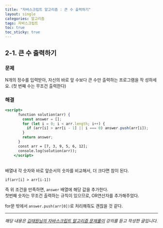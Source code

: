 ```yaml
---
title: "자바스크립트 알고리즘 : 큰 수 출력하기"
layout: single
categories: 알고리즘
tags: 자바스크립트
toc: true
toc_sticky: true
---
```


## 2-1. 큰 수 출력하기

### 문제

N개의 정수를 입력받아, 자신의 바로 앞 수보다 큰 수만 출력하는 프로그램을 작
성하세요. (첫 번째 수는 무조건 출력한다)

### 해결

```jsx
<script>
      function solution(arr) {
        const answer = [];
        for (let i = 0; i < arr.length; i++) {
          if (arr[i] > arr[i - 1] || i === 0) answer.push(arr[i]);
        }
        return answer;
      }
      const arr = [7, 3, 9, 5, 6, 12];
      console.log(solution(arr));
    </script>
```

<br>
배열내 각 숫자와 바로 앞순서의 숫자를 비교해서, 더 크다면 참이 된다.

`if(arr[i] > arr[i-1])`

즉 위 조건을 만족하면, `answer` 배열에 해당 값을 추가한다.
<br>
첫번째 숫자는 무조건 출력하는 규칙이 있으므로, OR연산자를 추가해주었다.

for문 밖에서 `answer.push(arr[0])`로 처리해줘도 괜찮을 것 같다.

---

_해당 내용은 [김태원님의 자바스크립트 알고리즘 문제풀이](https://www.inflearn.com/course/%EC%9E%90%EB%B0%94%EC%8A%A4%ED%81%AC%EB%A6%BD%ED%8A%B8-%EC%95%8C%EA%B3%A0%EB%A6%AC%EC%A6%98-%EB%AC%B8%EC%A0%9C%ED%92%80%EC%9D%B4/dashboard) 강의를 듣고 작성한 글입니다._
